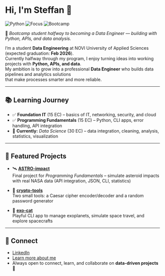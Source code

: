 # Hi, I'm Steffan 👋

![Python](https://img.shields.io/badge/Python-3.10%2B-blue)
![Focus](https://img.shields.io/badge/Focus-Data%20Engineering-informational)
![Bootcamp](https://img.shields.io/badge/NOVI-Data%20Engineer%20Bootcamp-success)

🎯 *Bootcamp student halfway to becoming a Data Engineer — building with Python, APIs, and data analysis.*  

I’m a student **Data Engineering** at NOVI University of Applied Sciences (expected graduation: **Feb 2026**).  
Currently halfway through my program, I enjoy turning ideas into working projects with **Python, APIs, and data**.  
My ambition is to grow into a professional **Data Engineer** who builds data pipelines and analytics solutions  
that make processes smarter and more reliable.  

---

## 📚 Learning Journey

- ✅ **Foundation IT** (15 EC) – basics of IT, networking, security, and cloud  
- ✅ **Programming Fundamentals** (15 EC) – Python, CLI apps, error handling, API integration  
- 🔄 **Currently:** *Data Science* (30 EC) – data integration, cleaning, analysis, statistics, visualization  

---

## 🚀 Featured Projects

- 🛰️ **[ASTRO-impact](https://github.com/Steffan1988/astro-impact)**  
  Final project for *Programming Fundamentals* – simulate asteroid impacts with real NASA data (API integration, JSON, CLI, statistics)  

- 🔐 **[crypto-tools](https://github.com/Steffan1988/crypto-tools)**  
  Two small tools: a Caesar cipher encoder/decoder and a random password generator  

- 🌌 **[exo-cat](https://github.com/Steffan1988/exo-cat)**  
  Playful CLI app to manage exoplanets, simulate space travel, and explore spacecrafts  

---

## 🤝 Connect

- [LinkedIn](https://www.linkedin.com/in/steffan-boer-0a1b5468/)
- [Learn more about me](https://steffanboer.carrd.co/)   
- Always open to connect, learn, and collaborate on **data-driven projects** 🚀
